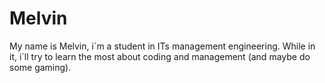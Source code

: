 # Melvin
My name is Melvin, i´m a student in ITs management engineering. While in it, i´ll try to learn the most about coding and management (and maybe do some gaming).
